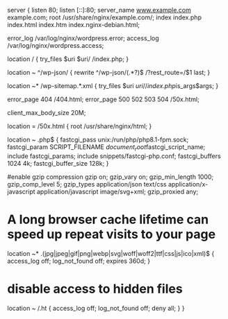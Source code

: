   server {
  listen 80;
  listen [::]:80;
  server_name www.example.com example.com;
  root /usr/share/nginx/example.com/;
  index index.php index.html index.htm index.nginx-debian.html;

  error_log /var/log/nginx/wordpress.error;
  access_log /var/log/nginx/wordpress.access;

  location / {
    try_files $uri $uri/ /index.php;
  }

   location ~ ^/wp-json/ {
     rewrite ^/wp-json/(.*?)$ /?rest_route=/$1 last;
   }

  location ~* /wp-sitemap.*\.xml {
    try_files $uri $uri/ /index.php$is_args$args;
  }

  error_page 404 /404.html;
  error_page 500 502 503 504 /50x.html;

  client_max_body_size 20M;

  location = /50x.html {
    root /usr/share/nginx/html;
  }

  location ~ \.php$ {
    fastcgi_pass unix:/run/php/php8.1-fpm.sock;
    fastcgi_param SCRIPT_FILENAME $document_root$fastcgi_script_name;
    include fastcgi_params;
    include snippets/fastcgi-php.conf;
    fastcgi_buffers 1024 4k;
    fastcgi_buffer_size 128k;
  }

  #enable gzip compression
  gzip on;
  gzip_vary on;
  gzip_min_length 1000;
  gzip_comp_level 5;
  gzip_types application/json text/css application/x-javascript application/javascript image/svg+xml;
  gzip_proxied any;

  # A long browser cache lifetime can speed up repeat visits to your page
  location ~* \.(jpg|jpeg|gif|png|webp|svg|woff|woff2|ttf|css|js|ico|xml)$ {
       access_log        off;
       log_not_found     off;
       expires           360d;
  }

  # disable access to hidden files
  location ~ /\.ht {
      access_log off;
      log_not_found off;
      deny all;
  }
}
